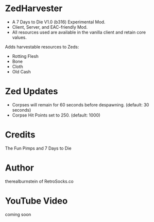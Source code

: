 # ZedHarvester

* A 7 Days to Die V1.0 (b316) Experimental Mod.
* Client, Server, and EAC-friendly Mod.
* All resources used are available in the vanilla client and retain core values.

Adds harvestable resources to Zeds:
* Rotting Flesh
* Bone
* Cloth
* Old Cash

# Zed Updates
* Corpses will remain for 60 seconds before despawning. (default: 30 seconds)
* Corpse Hit Points set to 250. (default: 1000)

# Credits
The Fun Pimps and 7 Days to Die

# Author
therealburnstein of RetroSocks.co

# YouTube Video
coming soon
